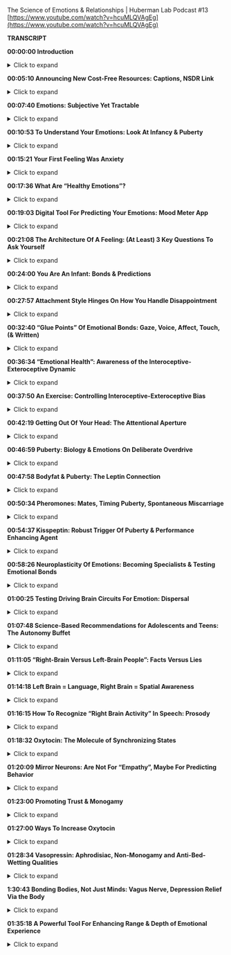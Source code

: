 ﻿The Science of Emotions & Relationships | Huberman Lab Podcast #13
[https://www.youtube.com/watch?v=hcuMLQVAgEg](https://www.youtube.com/watch?v=hcuMLQVAgEg)

**TRANSCRIPT**

**00:00:00 Introduction**
<details>
<summary>Click to expand</summary>

My name is Andrew Huberman, and I'm a professor of neurobiology and ophthalmology at Stanford School of Medicine. This podcast is separate from my teaching and research roles at Stanford. It is however part of my desire and effort to bring zero-cost to consumer information about science and science-related tools to the general public. In keeping with that theme, I'd like to thank the sponsors of today's podcast.

Our first sponsor is InsideTracker. InsideTracker is a personalized nutrition platform that analyzes data from your blood and DNA to help you better understand your body and inform your health goals. I'm a big believer in getting blood test taken, because it's simply the only way to get in-depth data about your metabolic factors, hormones, all the things that inform your immediate and long-term health. Nowadays, there are also excellent DNA tests that can further inform you about your immediate and long-term health. Now the problem with most blood tests out there is that you get information back, you get a lot of numbers, and they'll tell you whether or not your numbers are in normal range or high or low, but they don't inform you what steps to take as a consequence. In addition, they can often be very confusing, what all the factors are and what they really mean. InsideTracker has a dashboard and a platform that makes interpreting all that information really easy. It also points you in the direction of certain lifestyle factors, exercise, nutrition et cetera, that you might want to change in order to bring the numbers into the ranges that you want. So InsideTracker is something that I've been doing for some time now, and it's really helped me inform the choices. For instance, I've swapped out some of the foods that I was eating regularly. I found out I was actually too high in certain vitamins and minerals, I was too low in others. It's really helped me adjust my diet and my exercise regimes. And it really gives me the confidence that I'm on the path to long-term health. So if you want to try InsideTracker, you can go to insidetracker.com/huberman to get 25% off any of InsideTracker's plans. Use the code Huberman at checkout, that's insidetracker.com/huberman to get 25% off any of InsidTracker's plans and use the code Huberman at checkout.

Our next sponsor is ExpressVPN. ExpressVPN is a virtual private network that keeps your data safe and secure and private. It does that by routing your internet activity through their servers and encrypting it so that no one can see or sell your data. I started using ExpressVPN because my bank account got hacked. I still don't know exactly how it happened, but it was an absolute mess. I lost money, I lost a lot of time. I wouldn't want to have it happen to anybody. When that happened, I talked to my friends in the tech community and they told me that even though you think your internet connection is secure oftentimes it's not. So I tend to use internet connections on planes, in hotels, in cafes, but also at home. And I was told that even at home, your data may not be as secure as you think. And so with ExpressVPN, your data is absolutely secure, so are your online activities. The great thing is you don't even notice that it's operating, it's running in the background. You just turn it on and it goes without you realizing that your data is being protected, it doesn't interfere with any of your online activities. So I use ExpressVPN when I travel, anytime I'm outside the house, when I'm at work and when I'm at home. If you want to try ExpressVPN, you can go to expressvpn.com/huberman. And if you do that, you'll get an extra three months free on one of their one-year packages. That's expressvpn.com/huberman to get three months free on a one-year package.

The final sponsor of today's podcast is Magic Spoon. Magic Spoon is a zero-sugar, grain-free, keto-friendly cereal. As I've mentioned before on the podcast, I'm neither ketogenic, nor am I all-meat, nor am I vegan. The way I eat is that early in the day I fast, and then sometime around noon I eat my first meal, and that meal is always low carbohydrate, and then throughout the day, I maintain a low carbohydrate diet. The fasting and low carbohydrate diet during the daytime optimizes alertness and wakefulness, I want to be awake and be able to work. And then at night is when I eat my carbohydrates, cause it facilitates the transition to sleep. So for me, Magic Spoon is a terrific snack in the afternoon. I'll sometimes even have it with lunch. And the reason I like it is because it tastes really delicious, and it's compatible with the keto-friendly or keto-like meals that I eat throughout the day. They come in a variety of flavors, cocoa, fruity, peanut butter, frosted. I particularly like the frosted because it tastes like donuts, in my opinion, and I love donuts. As a consequence, I love Magic Spoon cereal. I can consume it. It tastes like a pastry and it has zero grams of sugar, and it's compatible with this nutritional regimen I mentioned earlier. If you want to try Magic Spoon, you can go to magicspoon.com/huberman to grab a variety pack. Use the code Huberman at checkout and get $5 off your order. That's magicspoon.com/huberman, and use the code Huberman to get $5 off.
</details>

**00:05:10 Announcing New Cost-Free Resources: Captions, NSDR Link**
<details>
<summary>Click to expand</summary>
This month, we're talking all about the science of emotions and tools related to the science of emotions. We've talked about the science of stress and resiliency, tools to access more calm, tools raise your stress threshold, to become more resilient. We've talked about motivation and the role of the dopamine system. I'd like to make a couple of announcements about some new resources. The first one is that we have now captioned all the Huberman Lab episodes in English and in Spanish. We were able to do that, thanks to your support of our sponsors and on Patreon. So now, all of the podcasts have a captioning feature on YouTube, and those were done by experts. So while there might be the occasional error, for the most part, they're very precise. We've done that so that people that prefer to consume the content in Spanish or that like to read the content from the English subtitles can do so. And we're going to continue to expand the number of languages that are captioned for the Huberman Lab Podcast. So we want to thank you for that resource. It's now available for all episodes. In addition, in previous episodes I've talked about NSDR or non-sleep depressed. NSDRs come in in a variety of different forms, there's self-hypnosis. I've pointed you to some resources for that previously. There's yoga nidra. NSDR is really about achieving calm quickly, and doing that in a self-directed way, for many reasons, in order to access sleep more readily, in order to de-stress very deeply, in order to replace sleep that you've lost. It also seems to aid neuroplasticity. It can enhance the rearrangements of connections in the brain that occur during learning, there's scientific support for that. There's a link in today's episode caption to a new site. This is a YouTube video that was brought free of cost by the folks over at Madefor, a company that's been a sponsor of the podcast previously. So this is an NSDR script that doesn't contain any of the intentions or some of the more typical language of yoga nidra, instead it's focused purely on the breathing protocols, as well as includes a sort of body scan where you direct your attention to different locations around your body. It has all the core elements of non-sleep deep rest, but is distinct from yoga nidra. I just offer this to you as a resource. If you'd like to use it, it's about 30 minutes long, and should be very effective in bringing you into deep states of relaxation for all the reasons I mentioned before.
</details>

**00:07:40 Emotions: Subjective Yet Tractable**
<details>
<summary>Click to expand</summary>
So let's talk about emotions. Emotions are a fascinating and vital aspect of our life experience. It's fair to say that emotions make up most of what we think of as our experience of life, even the things we do, our behaviors and the places we go, and the people we end up encountering in our life, all of that really funnels into our emotional perception of what those things mean, whether or not they made us happy or sad or depressed or lonely, or were all inspiring. Now one thing that is absolutely true is that everyone's perception of emotion is slightly different. Meaning, your idea of happy is very likely different than my idea of what a state of happiness is. And we know this also for color vision, for instance, even though the cells in your eye and my eye that perceive the color red are identical right down to the genes that they express, we can be certain based on experimental evidence, and what are called psychophysical studies, that your idea of the most intense red is going to be very different than my idea of the most intense red if we were given a selection of 10 different reds and asked which one is most intense, which one looks most red, and that seems crazy, you would think that something as simple as color would be universal, and yet it's not. And so we need to agree at the outset that emotions are complicated and yet they are tractable. They can be understood. And today we're going to talk about a lot of tools to understand what emotions are for you to understand what your emotional states mean and what they don't mean. And in doing that, that will allow you to place value on whether or not you should hold an emotional state as true or not true, whether or not it has meaning or it doesn't, as well as whether or not the emotions of others are important to you in a given context. We're going to talk a lot about development. In fact, we're going to center a lot of our discussion today around infancy and puberty. We're also going to talk about tools for enhancing one's emotional range and for navigating difficult emotional situations. I'm not a clinical psychologist, I'm not a therapist, but I do have some background in psychology. And today I'm going to be drawing from the psychology greats, not me, but from the greats of psychology who studied emotion, who studied emotional development, and linking that to the neuroscience of emotion. Because nowadays we understand a lot about the chemicals and the hormones and the neural circuits in the brain and body that underlie emotion. So while there's no one single universally true theory of emotion, at the intersection of many of the existing theories, there are really some ground truth. So today we're going to visit those ground truths. We're going to talk about the tools that emerge from them. And we're going to talk about some absolutely wild and wacky experiments that people are doing out there right now, that I don't necessarily recommend you do, of inhaling different types of hormones and trying to get attached more quickly. You're actually going to do some experiential stuff today if you like. There's some things that you can do in real time while listening to the podcast, in order to tap into some of the mechanisms that I'll be referring to. So today's going to be very interactive in a way that previous podcast episodes have not.
</details>

**00:10:53 To Understand Your Emotions: Look At Infancy & Puberty**
<details>
<summary>Click to expand</summary>
If we want to understand emotions, we have to look at where emotions first develop. In fact, this is a critical central theme if you want to understand brain science and psychology. There's a rule in neuroanatomy. Because if you look at 50 different brains of humans or you compare the brains of dogs and humans, there are a lot of differences. Certain things are the same but certain things are different. And the rule that every good neuroanatomist knows is that if you want to understand what a part of the brain does, you have to address two questions. First, you have to know what connections does that brain area make? What is it connected to? Where does it get inputs from and where does it send inputs? So for instance, if there's an area of the brain that gets direct input from the neurons in the nose, you can be pretty certain that it has some role in analyzing smell in measuring something about odors or analyzing something about odors. Now if it also gets input from the eye, you can also conclude that it gets input from the visual system that it cares about light and photons. This is sort of obvious. And yet you need to know that connectivity, and you need to know what's called the developmental origin of that structure. You need to know where it was early in development, because things move around a lot as the brain develops. The brain, of course is this more or less squishy thing floating around in some liquid that stuffed inside your skull. And as a consequence, things move around a lot. They are not always in the same place in two different species or two individuals of the same species. So you have to know where they started out, because where they started out informs what they do as well. And when we're talking about emotions, we cannot point to one area of the brain. We can't say that's the area of the brain that's responsible for emotions. There is this so-called limbic system that has been linked to emotions in various ways. We're going to talk about that today. But the limbic system is just one component of the inputs to create emotions. It's not the place for emotions. You can't go in and lesion one location in the brain and eliminate emotions entirely, just doesn't work that way. So, first of all, we have to ask, what are the circuits for emotion? What are the brain areas for emotion? And nowadays there's a lot of debate about this. For years, it was thought that there might be circuits, meaning connections in the brain that generate the feeling of being happy or circuits that generate the feeling of being sad, et cetera. That's been challenged. In fact, Lisa Feldman Barrett has been the person who's really challenged this head-on, and has very good evidence for the fact that such circuits probably don't exist. And yet I think there's good evidence for circuits in the brain, such as limbic circuits and other circuits that shift our overall states or our overall level of alertness or calmness, or whether they're not, they bias us toward viewing the outside world or paying more attention to what's going on inside our bodies. If none of this makes sense right now, I promise it will make sense soon. But the important thing to understand is that emotions do arise in the brain and body. They arise because there are specific connections between specific areas in the brain and body. And if we want to understand how emotions work, we have to look how emotions are built. And they are built during infancy, adolescence, and puberty, and then it continues into adulthood. But the groundwork is laid down early in development when we are small children. So let's think about what happens to a baby that comes into the world. A baby comes into the world. You were born into this world without really any understanding of the things around you. Now, there are two ways that you can interact with the world and you're always doing them more or less to some degree at the same time. Those are interoception, paying attention what's going on inside you, what you feel internally, and exteroception, paying attention to what's going on outside you. Hold that in mind, please. Because the fact that you're both interocepting and exterocepting is true for your entire life, and it sets the foundation for understanding emotions. It's absolutely critical. As an infant, you didn't have any knowledge of what you needed. You didn't understand hunger, you didn't understand toys when you first came into the world, you didn't understand cold or heat or any of that.
</details>

**00:15:21 Your First Feeling Was Anxiety**
<details>
<summary>Click to expand</summary>
When you needed something, you experienced that as anxiety. You would feel an increase in alertness if you had to use the bathroom. you would feel an increase in alertness if you were hungry, and you would vocalize, you would cry out, you would act agitated. You might cue, you might do a number of different things, but all you knew was what you were feeling internally. And then your caregiver, whoever that might've been would respond to that. So you would feel some agitation, a caregiver would come and make a decision, Oh, you need food, and give you milk, or change your diaper or wrap you in a blanket if you were cold, but they didn't know if you were cold, they could just assume that you were cold. So this is actually really important to understand that a baby, when you were a baby, and when I was a baby, we didn't have any sense of the outside world except that it responded to our acts of anxiety essentially. Now this isn't Freudian theory, There are components of it that are embedded in Freudian theory, but all developmental psychologists agree that babies lack the ability to make cognitive sense of the outside world, but in this feeling of anxiety and registering one's own internal state, and then crying out to the outside world, either through crying or subtle vocalizations, or even just cuing, making some noise, we start to develop a relationship with the outside world in which our internal states, our shifts and anxiety start to drive requests, and people come and respond to those requests, hopefully. And the reason I say hopefully is that we've all heard presumably about these cases of neglect. There are a lot of cases where if you neglect a baby, you neglect an adolescent or a teenager, development doesn't go well, and we'll touch on some of those. But those are really extreme cases. They're sort of like the parallel to experiments that are often done in the laboratory with animals, where you've probably heard of these enriched environments where they'll give mice a bunch of toys, and they'll give them some different foods every once in a while, and they'll house them together with other mice. And then what you find is that the animals, they will say, "Oh, their brain is thicker and their neurons have more branches to them and all that." But that's really comparing deprivation with normalcy.
</details>

**00:17:36 What Are “Healthy Emotions”?**
<details>
<summary>Click to expand</summary>
What we want to center on today instead is what happens when things go well, and why things might not go well in certain circumstances is interesting. But to me, not as interesting as what healthy emotional development looks like. And if you haven't achieved healthy emotional development, what can be done as an intervention at later times in order to rescue that? So the baby, you as a baby, you're flopping around there in your crib, you're getting care where you need it and when you need it, presumably, and this gets to the basis of what emotions are about, which are emotions are really about forming bonds and being able to predict things in the world. That's really what emotions are about. Whether or not the baby feels angry or happy or sad, we don't know, we can guess, but we don't know. In fact, most of the time we don't even know how we feel, let alone how other people feel, and that's true for adults. So if I asked you how you feel right now, I don't know that you could tell me in any kind of rich language that I would say, "Oh I really understand." If you said you were very, very depressed or very, very happy, I'd have some sense because of how extreme that is, but I don't know that I would really know, and I don't think you know how I feel right now either. I could be furious right now or I could be very happy, you don't have any idea. And of course, we have these things called expressions, our pupils dilate. There are various cues of how people feel. We're going to talk about those cues, but you really don't know.
</details>

**00:19:03 Digital Tool For Predicting Your Emotions: Mood Meter App**
<details>
<summary>Click to expand</summary>
And at this point I actually just want to pause and mention a really interesting tool that is trying to address this question of what are emotions and what do they consist of, that you can use if you like. This is an app, I didn't develop it, I don't have any relationship to them, but the app was developed by people at Yale, by groups at Yale who do research, and it's called Mood Meter. And it's actually quite interesting. I think it's either free or it's 0.99. Again, no business relationship to them. But what they're trying to do is put more nuance, more subtlety on our words, and our language for emotions, and be able to allow you to predict how you're going to feel in the future. And it's actually quite interesting. I'm on the app right now, and I know you can't see this, but it's called Mood Meter. And you can find on Apple or Android. And you go into and it asks you, it says to me, "Hi, Andrew, how are you right now? And I click the little tab that says I feel. And I can either pick high energy and unpleasant, high energy and pleasant, low energy unpleasant or low energy pleasant. And I would say right now I feel high energy pleasant. So I just revealed to you how I feel. So I click on that, and then it gives you a gallery of colors, and you just move your finger to the location where you think it matches most. And as you do that, little words pop up. I know some people are listening to this on audio only. So it say motivated, cheerful, inspired. I would say, I'm feeling right now, cheerful. So you click that and then you just go to the next window, and it just says, what are you doing? And this feels like play to me, but I'm going to call it work. And then that's it. And then what it does is it basically starts to collect data on you. You're giving it information. And it starts to link that to other features that you allowed access to if you like, and it starts helping you be able to predict how you're going to feel different times a day. It's actually quite accurate in certain ways, quite interesting. And it points to a couple of really interesting features, which is that we don't really have enough language to describe all the emotional states, and yet there's some core truths to what makes up an emotion.
</details>

**00:21:08 The Architecture Of  A Feeling: (At Least) 3 Key Questions To Ask Yourself**
<details>
<summary>Click to expand</summary>
And I want to review that twice during today's podcast, because this can really help people, kids and adults understand better what they're feeling and why, and when best to engage in certain activities, and thankfully, when best to avoid certain activities too. So the way this works is the following. You need to ask yourself at any point, you could do this right now if you like, what's your level of autonomic arousal? Autonomic arousal is just the continuum, the range of alert to calm. So if you're in a panic right now, you are like 10 out of 10 on the arousal scale. If you're asleep, you're probably not comprehending what I'm saying, although maybe a little bit. But let's say you're very drowsy, you might be at a one or a two. So you always have to ask, where are you on the arousal scale? And then there's this other axis, this other question, which is what we call valence. Now valence is a value. Do you feel good or bad? I would say I feel pretty good right now. On a scale of one to 10, I'm like, I dunno, I feel like a seven. Got good night's sleep last night, had a good walk with Costello this morning, I'm fed, I'm hydrated. I feel good, So I'm like a seven. So I'm alert and I feel pretty good. And then there's a third thing, which is how much we are interocepting and how much we are exterocepting. So how much our attention is focused internally on what we're feeling and how much it's focused externally. And this is always going to be in a dynamic balance. So for instance, if you're really, really stressed, oftentimes that puts you in a position to be really in touch with what's going on in your body. If you start having a lot of somatic, a lot of bodily sensations, like your heart is beating so fast that you can't ignore it, then you're really strongly interoceptive. But also sometimes you're really stressed because someone's stressing you out or somebody sends you a text message or makes a comment about a YouTube thing you posted or something, and you're really triggered by it. That never happens to me. But if it does happen to you, then you're exterocepting. So these three things, how alert or sleepy you are, that's one, how good or bad you feel, that's two, and then whether or not most of your attention is directed outward, or whether or not it's directed inward. And much of what we call emotions are made up by those three things. And so let's return now to development, but tuck that away and just kind of think about it, alert versus asleep, good versus bad, and focused internally or focused externally. Because when I looked at all the theories of emotion that were out there, there were a lot of different components to them, but they all seem to center back to these same three features in some way or to some degree or another. And it can be very powerful to understand and look at your emotions through that lens.
</details>

**00:24:00 You Are An Infant: Bonds & Predictions**
<details>
<summary>Click to expand</summary>
So let's return to the infant. There's the baby in the crib. It's mostly interocepting. As caregivers bring it what it needs, you hope, milk, diaper changes, et cetera, a warm blanket if it's cold, pull off the blanket when the baby's fussing and it's too warm, cause babies get too warm also, it starts to exterocept. Excuse me, I misspoke, I want to be very clear, it starts to exterocept. The baby starts to look into the outside world and start making predictions. It starts wondering how much it needs to cry or predicting, "Well, if I cry like a little bit, then mom comes over and I get my milk. Or if I cry a lot, mom doesn't come over and give me milk, so I need to really scream at the top of my head." So babies are starting to evaluate and do all this, but they're not doing it consciously. They're doing this strategically in order to relieve anxiety. And I won't propose that that's what we do into adulthood. But a lot of what we do in adulthood is when we feel something, we start exterocepting. Some people are much better at just sitting as a container and just interocepting and paying attention to what they're feeling internally. But most people do a little bit of a balance of both. We don't feel good, so we look for an item or food that might make us feel better. We're feeling anxious heading into the dentist or something like that, so we text somebody. We do this almost reflexively, it's not always conscious. So infants do this, and we continue to do this. We start to now balance our interoceptive and exteroceptive focus, looking inward and looking outward. And as we do that, we're starting to figure out what gets our needs met. Remember, emotions are really there to form bonds and to make predictions. And so our needs are going to be met to some degree or not. Sometimes sadly there is neglect. Sometimes people don't show up for us the way that we would like. And in general, our responses to that have to do with whether or not we predict whether or not they would or not. When we expect something and it doesn't happen, It's a big let down. That was the discussion about dopamine last episode. So the many theories of emotion, the triune brain theory, that you have a primitive and involved brain, something that's a little bit on shaky ground these days. The idea that Darwin proposed, that there are these universal expressions of emotions. The work of Helen Fisher on love, that you have circuits in the brain for lost circuits in the brain, for love and circuits in the brain for long-term bonds, as well as the work of Lisa Feldman Barrett, saying that emotions are contextual, that they have a social component. And I'll be talking more about this, but the work of Allan Schore, a clinical psychologist and researcher at UCLA, about right brain, left brain, and its role in emotional development. All of them have strong elements of this idea of paying attention to what's going on inward and outward. As a young creature, an infant and young toddler, you were mainly focused inward, and you started to understand what was going on outward as a way of predicting what would bring you relief, what would remove your anxiety. And that's where the fundamental rules of your experience, your emotional experience were laid down. And I realized that's a lot of information and it's somewhat of an academic talk, but there were two tools in there that I just want to highlight, one is the Mood Meter app. If you're interested in, it can give you some insight into the different kinds of nuance within emotions and allow you to actually predict emotional states, if you want to try that and you might find that interesting. The other one is this idea that there are three axes two emotion, three continuum that interact, the level of alertness and calmness, how good or bad you feel, and whether or not you're mainly focused inward or outward, because those are going to form a useful tool kit for the information going forward.
</details>

**00:27:57 Attachment Style Hinges On How You Handle Disappointment**
<details>
<summary>Click to expand</summary>
So now let's talk about what kind of baby you were, because that actually informs your emotionality now. These are classic. They're actually famous experiments done by Bowlby and Ainsworth. Anyone that study psychology or has taken a psychology class might have learned about this. This is this classic experiment of what was called the strange situation task in which, and I'm describing it very coarsely here, I realize. But a mother and child come into the laboratory. Yes, this is now also been done with fathers. The baby and the mother or father play together for a bit, and then the mother leaves. The mother leaves for some period of time and then comes back. And the research is devoted to understanding the response of the child when the caretaker, the mother or the father returns, most all children, not every child, but most children will cry when their primary caretaker leaves. They don't like that. And there are good reasons for that. They formed a bond and an attachment. And we will talk about some of the deeper chemical reasons for those bonds. However, the experiment is focused on the return of the caregiver. Because Bowlby and Ainsworth, and many of their scientific offspring and colleagues identified at least four patterns that babies display when their caretaker returns, and they group these into group a, b, c, d, so much so that the kids were referred to as a babies, b babies, c babies or d babies. You may know which one you were. But the categories are really interesting. The first babies are the a babies. So these were kids that would get upset when their caretaker would leave. But when their caretaker would return, the infant would respond with happiness, with what looked like delight. They would go to the caretaker. They seemed happy. If they had been fussy before or sad, they felt relieved. These are referred to as secure attached kids. So they have a healthy response to separation, and they have a healthy response to re-engaging with the caretaker. The b babies as they're called were less likely to seek comfort from their caregiver when the caregiver would return. So they would sometimes continue to play with their toys or if they had an adult in the room while the parent was gone, they would stay with them. It was sometimes complicated and nuanced, but these were referred to as avoidant babies. Don't run away with any conclusions about the language here just yet. It's not clear that avoidant babies become avoidant adults, but bear with me. The c babies would respond to the return of the caregiver with acts of annoyance. They seemed kind of angry. So it wasn't that they ignored them, they seem kind of angry. And those were referred to as ambivalent babies, not to be confused with a babies. These are the c babies, were the ambivalent babies. So the infant's reaction to the returning caregiver were inconsistent. It seemed like they wanted to bond with them again but that they seem kind of annoyed. I think we've all felt this way before with people that we care very much about, especially people we care very much about. And then the third category, the d babies, were the disorganized babies, that's what they call them. They weren't disorganized and that they were messy, the child avoided interactions with everyone and acted fearful when the caregiver returned, and their behavior didn't really change whether or not the caregiver was there or not. And that fourth category was actually added rather late in the course of this research. I should mention these experiments have been repeated with a huge variety of different contexts. There was work done by Mary Main at UC Berkeley and many others, looking at all sorts of variations on this theme. But over time, it made it clear that certain babies are able to feel secure upon re-engaging with their caregiver and others don't, or they're confused about it. So we probably don't know whether or not you were an a, b or c, d baby, unless you were in these experiments and somehow you had that knowledge. But this work, this classic work opened up a huge set of important questions that relate to what is the reestablishment of the bond really about.
</details>

**00:32:40 “Glue Points” Of Emotional Bonds: Gaze, Voice, Affect, Touch, (& Written)**
<details>
<summary>Click to expand</summary>
I mean, what's actually being figured out here is not whether or not there are four categories of babies, that's interesting, but it presumably is more interesting to focus on what is it that defines a really good bond, a secure attachment, or an insecure attachment or an avoidant attachment. And the four things are gaze. literally eye contact, and doesn't have to be direct beaming eye contact with no blinks like people have accused me of before. It can just be gaze, people look at each other, you see couples, they look at each other, they don't always stare each other long periods of time, sometimes they do. Vocalizations, so what we say and how we say it. Affect or emotion, so the way that we express it, crying, smiling et cetera, and touch, those four things. And you probably could add a fifth dimension once language and written language develops, which is written word, exchange of letters, exchange of texts, exchange of things of that sort, emails, are another way in which people can bond. But gaze, vocalization, affect and touch are really the core of this thing that we call social bonds and emotionality. Now that's important. We know for instance that there are brain areas like the fusiform face area which is deep in the brain that is responsible for the processing of faces. Children's recognition of their parents' faces and voices is extremely accurate and strong. Likewise, parents recognition of their child's vocalizations not just voices, but cries are remarkable. If you've ever had the experience of being at a party with somebody who has small children and you're talking to them, and all of a sudden they hear something but you don't, it's as if they've got wolf hearing, and all of a sudden, they go running into the other room. And indeed the kid is like, I don't know, some kid is beating up their kid or their kid's beating up some other kid, or the kid injure themselves or feels emotionally injured. This perception of voices. There's very good evidence to support the fact that we are tuned to the frequencies of voices and vocalizations of people that we care about. It's not just true in rodents and in birds and other mammals, it's definitely true in humans as well. And babies are very tuned in to the sound of their mother's voice, even, yes, while they're in the womb. There's this whole world of what's called mother-ease, which is the particular style of speech that mothers and other caretakers now we know use with children. So those are the core elements. How you look at somebody and how they look at you, what you say, what they say, what they seem to be feeling, and how that makes you feel, smiles, frowns. If you know someone really well, you can read inflections, like even little subtle things like, mm, they don't really believe me, or, oh they're really excited by this, or, oh, now I know what they're thinking. That kind of processing, some people are better at it than others, but everyone's better at doing that with people that we recognize and know. In fact, couples come to know each other exceedingly well, so much so that it can both benefit and injure their relationship to constantly be making these perceptions. But there's a range. Some people are more tuned into this than others. And that probably has roots in the sorts of attachments that you form early on. So Bowlby and colleagues develop these a, b, c, d thing. And it has a lot to do with face processing and gaze and vocalizations and touch, all of those happen on return with the mother, but they weren't parsing those, they weren't looking at them individually. So this raises a really interesting question, which is, what is it when we feel something? Is it because of something that happened spontaneously in us, it's a memory, or it's something that we realize, we saw on the internet or we got news about somebody? Nowadays people get so much information about the people they know, both the people they like and dislike by way of viewing online activities. So they're exterocepting, and then it's impacting your internal state.
</details>

**00:36:34 “Emotional Health”: Awareness of the Interoceptive-Exteroceptive Dynamic**
<details>
<summary>Click to expand</summary>
And it's clear from most all of the theories of emotional health, that an ability to recognize when your own internal state is being driven primarily by external events, as important for being able to emotionally regulate. People who are constantly being yanked around by the external happenings in the world, you would say are emotionally labile, they are not in control of their emotions, even if they're calm all the time, if that calmness only arrives because they're in a placid environment and then you put a cracker in that environment and they freak out, well, then they're not really calm. Their calm in so far as there isn't something disturbing in the environment. So how much the outside environment disrupts your internal environment has everything to do with this balance of interoception and an exteroception. And it very likely has roots in whether or not you were secure attached or insecure attached, disorganized or ambivalent as a baby. And of course, you can't travel back in time and know, but there are some hints as to what kind of emotionality each of us has by examining two periods of development, one is adolescence and puberty and the other is adulthood.
</details>

**00:37:50 An Exercise: Controlling Interoceptive-Exteroceptive Bias**
<details>
<summary>Click to expand</summary>
So while we can't travel back in time, there is an exercise that you can do to address at least in this moment, whether or not you have a bias for exteroception or a bias for interoception, whether or not you are better at least in this moment, at paying attention to what's going on internally or externally. And of course, this will vary with circumstance. I think we all know people that, maybe it's you, you go to a party and you get there, and everyone seems to be talking and having a really good time, and you're wondering whether or not you have any food in your teeth or whether or not there's something on your face or whether or not your hair is right or whether or not you said something the wrong way, whether or not you're turning red. People also experience this a lot with public speaking. It's not just about learning to clamp your level of stress, it's also about how much you're exterocepting, how much you're out of your head, they call it. But how much you're focused on the events around you versus the events inside you. Actually, it's interesting when you talk to people who are very effective athletes or they have very high stress high consequence jobs, they talk about this notion of getting out of your head. You only have so much attentional resource, and it can be split between two things, you'll see that in a moment. They can be anchored to one thing. It can be fully focused on what's going on internally or it can be fully focused on what's going on externally. And if you want to be effective in the world, effective being in quotes, it is useful when in very dynamic environments, especially social environments, to have a lot of your attention focused outward as opposed to trying to pay attention to whether or not you're saying things correctly or the tambour of your own voice, that is more or less destructive for the ability to engage socially. So here's the exercise. You can do this. Please don't do this if you're driving. But let's just try and illustrate or allow you to experience this interoceptive, exteroceptive balance, and the extent to which you can move interoception and exteroception deliberately. If you close your eyes right now and concentrate on the contact of any portion of your body with say the chair or your car seat, although please, again, don't do this while you're driving, anywhere that you are, even if you're just standing up or you're in the kitchen, you're laying on the couch, and trying to bring as much of your attention to that point of contact as possible. And then from there, you're going to move your attention even more deeply into say the sensation of what's going on in your gut. Are you full? Are you empty? Are you hungry? Are you not? Is your heart beating, at what rate? What's the cadence of your breathing? Basically bringing your focus and attention to everything at the surface of your skin and inward. So I'm going to do a rare thing on the Huberman Lab Podcast. I'm going to introduce about five to eight seconds of silence in order to allow you to do that a little bit. Now this is an exercise that you can continue afterward if you want to extend how long you do this. But now try and do something that, for most people actually is a little bit harder, which is to purely exterocept, put your eyes or your ears, or both on anything in your immediate space, one thing. And I would restrict that thing to something small enough that at least in your field of view it would occupy 20% of your field of view. So it doesn't have to be a pinpoint unless the pin is right in front of you and you're holding it real close. I would say, look across the room, pick a panel on the wall or a leg of a table or something, and try and bring as much of your attention to that as possible. And again, I'll take about five seconds of silence to allow you to exterocept. So what you probably found is that you were able to do that, but that some degree of interoception is maintained. It's hard to place 100% of your attention on something externally, unless it's really exciting, really novel. If you've ever watched a really great movie, presumably you're exterocepting more than you're interoceptive until something exciting happens and then you feel something. You're actually tethering your emotional experience to something external.
</details>

**00:42:19 Getting Out Of Your Head: The Attentional Aperture**
<details>
<summary>Click to expand</summary>
And now you can also do this dynamically. You can decide to focus internally and externally. You can decide to split it 50%, 50% or 70/30. You can develop a heightened ability to do this. And the power of doing that is actually that when you are in environments where you feel like you're focused too much internally and you'd like to be focused more externally, you can actually do that deliberately. But as you notice, it takes work, it involves taking your attentional spotlight, and what we call the aperture of your attention, and narrowing that aperture to either the self or something externally or splitting the two. And yet there are practices that have been developed that center on moving interoception and exteroception from one being more heavily weighted than the other, more focused outward or more focused inward. And it's dynamic. And the circuits in the brain that underlie intero and exteroception aren't exactly known, but they are anchored in the areas of the brain that are involved in attention, like the frontal eye fields and areas that when you third-person yourself, when you can see yourself doing something, like if you put your hand out in your environment and you focus on your hand, you know that that's your hand as opposed to some random object. There are areas of the brain that are involved in that, in recognizing location of self relative to the rest of your body. These exercises are really what are at the core of these development of emotional bonds. Because as we mentioned before, these four things, the gaze, vocalization, touch and affect, those are happening very dynamically. So if somebody winks at you, you're paying attention to their wink, but then you also notice how you feel. Then they might say something, then you might say something, this is very dynamic. So if it seems overwhelming to try and interocept an exterocept and then shift the balance, you do that all the time. Your brain and nervous system are fantastic at doing this. Now, some people have a very hard time breaking out of a very strongly interoceptive mode. Some people have a harder time breaking out of their exteroceptive mode. It's very interesting note the extent to which we have biases in how interoceptive or exteroceptive we are. Remember those three axes that we talked about earlier, you have valence, good or bad, you have alertness, alert or calm, and you have interoceptive or exteroceptive bias. And it's going to differ across the day, it's going to differ across the lifetime. It's certainly going to differ according to whatever it is that you're engaged in. But early in development, you start off with this interoceptive bias. You are starting to develop expectations, predictions about how the outside world is going to work. And you are trying to figure out the reliability of outside events in people. And where things are reliable, when people are reliable, we are able to give up more of our interoception. There's literally trust that our interoceptive needs our internal needs will be met through bonds and actions of others. This starts to veer toward the discussion about neglect and trauma. We are going to devote entire episodes, probably an entire month to trauma and PTSD. But those have roots in what we're talking about now. And it's important to internalize and understand what we're talking about now in order to get the most out of those future conversations. So if all of this seems like a lot of information and very complicated, I just invite you to pay attention from time to time how much you happen to be interocepting or exterocepting, because emotions and the intensity of those emotions will grow or shrink depending on how much we're interocepting. If we are feeling extremely sad, and there is an outside event that made us sad, chances are there's going to be a balance, but that the extreme grief, the extreme sadness is going to lead us to mostly interoceptive. Whereas when we're feeling extremely happy, the same is true. Something great happens in the world, and we're just going to feel it. Most of our perception, most of our awareness is going to be on our internal state. So we are always tethered to the outside world to some degree or another. That was true when you were an infant, and it was true when you were an adolescent, and it's true as an adult. So now I want to just pause, just shelve the discussion about interoception, exteroception for a moment.
</details>

**00:46:59 Puberty: Biology & Emotions On Deliberate Overdrive**
<details>
<summary>Click to expand</summary>
And I want to talk about what is arguably the second most, if not, equally important aspect of your development as it relates to emotionality and as it relates to this, what I call trust, but this ability to predict whether or not things in the outside world are reliable or not reliable in terms of their ability to help you meet your interoceptive needs. And that period is puberty. So up until now, we've been talking mainly about psychology, not a lot of biology, not a lot of mechanism. And now we're going to transition into talking about mechanism, hormones, receptors, et cetera. Puberty is a absolute biological event. It has a beginning, and it has a specific definition, which is the transition into reproductive maturity. So there are a lot of hormonal changes. Yes, there are also a lot of brain changes. And most people don't realize it, but the brain changes occur first. The brain turns on the hormone systems that allow puberty to occur.
</details>

**00:47:58 Bodyfat & Puberty: The Leptin Connection**
<details>
<summary>Click to expand</summary>
Puberty is occurring earlier nowadays than it did in the past. The current numbers that I was able to find is that in females and girls, the transition is starting around age 10, whereas in boys, it's about age 12, that's going to differ by way of a number of different factors. Those are averages. So it depends on where you are in the world, depends on all sorts of things. One of the primary triggers for puberty is actually body fat. This is interesting. The peptide hormone, leptin, some people call it a peptide, some people call it a hormone, but it meets both definitions depending on how you look at it, is made by fat. So leptin had a lot of popularity in the '90s, because it was discovered as being produced by fat, and it was seen in animal studies that it could promote leanness. It actually communicates to the brain that there's enough body fat in order to allow the metabolic factors and processes to occur to liberate more fat. This is why people have trouble losing that last five pounds. It's because leptin levels are very low. This was actually the basis for the whole cheat day, refeed thing, that the idea was if you eat a lot for one day a week while dieting hard, that you can signal to the brain that there's enough leptin. I don't know if that's the reason or whether or not the cheat days just provided some psychological relief, probably both. But in any case, leptin is made by body fat. And when there's enough leptin, it signals the brain to trigger puberty. There was a paper published in the mid '90s in the Journal Science, excellent journal, showing that leptin could be injected into younger females that would not have yet gone into puberty. And you could accelerate the onset of puberty with leptin. So more body fat, the earlier puberty, that's true. Leptin is also involved in various growth effects in the body generally. And it's interesting, very obese children don't necessarily undergo puberty earlier. Sometimes they do, but they do tend to be larger boned. Their bones actually grow more quickly, and they tend to have higher bone density because leptin is also involved in bone density. The whole issue of onset of puberty also has some really interesting social effects. And I want to really highlight that most of these effects, also called pheromone effects. Remember a hormone is a substance secreted from one area of the body, travels, and impacts tissues and cells elsewhere in the body.
</details>

**00:50:34 Pheromones: Mates, Timing Puberty, Spontaneous Miscarriage**
<details>
<summary>Click to expand</summary>
A pheromone is a chemical that's released by one member of a species that goes and acts on and impacts other members of that species or even other species. So for instance, rodents are very good at detecting the urine and the scent markings of large carnivores that want to eat them. So that's a pheromone interaction. Whether or not they're pheromonal effects in humans is very debated. I did a post on this on Instagram a little while ago about some pheromone effects that were reported in humans. And I had a couple of people come at me saying, "Look, it's never really been shown in humans that there's a pheromonal vomer," what's called the vomeronasal organ. There's something called Jacobson's organ. It's rudimentary. Some people have it, some people don't, very controversial. So I want to point out that human pheromone effects are controversial. Although I think there's, in my opinion, there's ample evidence for them, synchronization of menstrual cycles. Many people report, then people say there's some studies that show that it's not true. Then there've been some data showing very impressive pheromonal effects of female partners being able to detect the odor of their significant others on t-shirts that were washed several times. So they can't consciously perceive it, but they say this one smells like them, this one smells like my partner. And indeed, the match was way above chance. So there does seem to be weak pheromonal effects at least in my opinion when I look at the data, but much more needs to be done. So one of the more interesting pheromone effects that impacts puberty, at least in animal models is the so-called Vandenbergh effect, which is, if you take a pre-pubertal female, so a female that has not undergone sexual maturation, and you introduce a novel male that is not the father or a brother, not a sibling, she will undergo puberty almost immediately. So this is really striking. For years, this was thought not to occur in primate species, but there was a paper published last year in Current Biology, Cell Press journal, excellent journal, showing that mandrills, a particular type of primate, they exhibit this Vandenbergh effect. There are also all sorts of other pheromone effects. There's the most infamous one is called the Bruce effect, where the introduction of a novel male to a pregnant female animal causes spontaneous miscarriage. And that effect seems to be protected against by the presence of the father. This interpretation of this, and I want to really highlight that these are animal studies, but the way this works is that if a pregnant female is in the company of the male that impregnated her, then her young are protected by his scent presence or his pheromone presence. But if he's gone and a novel male shows up, there's a tendency for her to spontaneously miscarry, and essentially for the fetus to be lost. Now, whether or not this occurs in humans is still very controversial, but nonetheless, these pheromone effects exist. And that one is called the Bruce effect, named after Hilda Bruce, who is the scientist that discovered it. The one that's relevant to the puberty discussion is the Vandenbergh effect, which I mentioned a few minutes ago, which is a novel male showing up, has to be a sexually competent male, so he has to have already passed through puberty, and his presence triggers activation of puberty in a female that otherwise would have remained pre-pubertal for longer. Again, whether or not this happens in humans is unclear. Well, what can we be sure about when we think about puberty? Puberty is triggered by a number of different factors. There are changes in GABA expression in the brain, an inhibitory transmitter.
</details>

**00:54:37 Kisspeptin: Robust Trigger Of Puberty & Performance Enhancing Agent**
<details>
<summary>Click to expand</summary>
One of the more interesting molecules that triggers puberty in all individuals is something called kisspeptin, K-I-S-S-P-E-P-T-I-N, kisspeptin. Kisspeptin is made by the brain. And it stimulates large amounts of all different hormone called GnRH, gonadotrophin-releasing hormone to be released. Gonadotropin-releasing hormone then causes the release of another hormone called luteinizing hormone or LH, which travels in the bloodstream and stimulates the ovaries of females to produce estrogen and the testes of males to produce testosterone. Kisspeptin has other effects as well. But those are some of the main ones as they relate to puberty. This is interesting, because at this point, the testes in males start churning out tons of testosterone in order to trigger the development of secondary sexual characteristics, body hair and all the others, deepening of voice, et cetera. And in females, estrogen is doing various other things, breast development, et cetera. Normally, in an adult, somebody who has passed puberty, a big increase in gonadotropin releasing hormone and luteinizing hormone would eventually be shut down, because the way that the brain works, the hypothalamus and the pituitary are actually measuring how much hormone is in the blood. And if testosterone or estrogen or any other hormone goes too high, they shut down the release of things like luteinizing hormone. It's called a negative feedback loop. Basically is like a thermostat in the house. It's more complicated than that, but once levels get too high in the blood stream, it shuts down. But kisspeptin is able to drive very high levels of these hormones in an ongoing way so that puberty can commence and can continue. And incidentally, kisspeptin has now become yet another of the panoply of hormones and peptides and cocktails that athletes take in order to try and stimulate natural hormone production, essentially to create their own performance-enhancing drugs endogenously. No judgment there, but that's a fact, there's a lot of kisspeptin used. I truly not suggesting anyone do this, but people are buying and injecting kisspeptin for the specific reason that even past puberty can stimulate the large increases in things like estrogen, large increases in testosterone and things of that sort. Has a number of psychological effects too, seems to have big effects on libido, et cetera. All these things of course are subject to feedback loops, so they don't work indefinitely. And I'm going to highlight, again, I'm not suggesting anyone do it, but I do like to pay attention to what's out there. And kisspeptin, because it wasn't discovered that long ago is one of the things that you don't often hear about when people talk about performance-enhancing drugs or therapeutic endocrinology. These things also have therapeutic uses in the endocrine setting. So for instance, kids that don't undergo puberty or kids that are hypogonadal or adults that are hypogonadal, they're not making enough hormone will take things like kisspeptin among other things. So that's how puberty happens at the biological level, gets triggered by leptin and kisspeptin. And then this young child is now a different creature to to some extent, not just because they're reproductively competent, of course, but because there's a shift in a number of the things that underlie these social bonds, there's a market shift in a number of the things that allow children and adults to engage in predictive behavior about each other.
</details>

**00:58:26  Neuroplasticity Of Emotions: Becoming Specialists & Testing Emotional Bonds**
<details>
<summary>Click to expand</summary>
And the whole nature of adolescence and puberty is to take a child that was a generalist and to make them a specialist. And this is very important as it relates to the conversation about emotionality. But it's important in terms of aspects of brain function and in terms of learning and in terms of who each and every one of us will and has become. In adolescents and in childhood, sure, there are some genetic biases, hair color, eye color, height, and things like that. A lot of that's programmed into the genome. There are other genetic biases too of course, that we inherit. But it's in adolescents in puberty that we go from essentially being somewhat good at a bunch of things or somewhat poor at a bunch of things, to be coming very good at a few things and very poor at a lot of other things. And that's because of the relationship to puberty and neuroplasticity, this ability to change the brain in response to experience is starting to taper off such that by our early 20s, it's harder to achieve. Now, the transition from generalist to specialist is one aspect of adolescence and puberty, but the other is the formation of social and emotional bonds. And most of what consumes the minds and waking hours of adolescents and children who have gone through puberty and going through puberty is questions about how they relate to social structures, who they can rely on, and how they can make reliable predictions in the world, now that they have more urgency that they are physically changed. In fact, you could argue that puberty is the fastest rate of maturation that you'll go through at any point in your life. It's the largest change that you'll go through at any point in your life in terms of who you are, because your biology has fundamentally changed at the level of your brain and your bodily organs, all your organs from the skin inward.
</details>

**01:00:25 Testing Driving Brain Circuits For Emotion: Dispersal**
<details>
<summary>Click to expand</summary>
So I want to visit a little bit of the research about some of the core needs that occurred during puberty and adolescence, not just for parents or for the people that might be in puberty and adolescence, but also so that people can reflect on which of the sort of boxes were checked off for them as they approached emotional maturity. So there's a terrific review article that was published in the journal Nature, which is, if not the premier, then certainly among the top three premier journals in the field of science about the biology of adolescence and puberty, as well as some of the core needs and demands that have to be met for successful emotional maturation during that time. We will provide a link to that, but I just want to highlight a few of the things that they place in the final table. I don't want to go through all the results right now, because you could do that on your own if you like. They mainly highlight a lot of the changes in neurons and neural circuits. For instance, I'll just highlight one, there's a connection between the dopamine centers in the brain and an area of the brain that's involved in emotion and dispersal. Dispersal is very interesting. What you observe in animals and humans is that around the end of adolescence and during the transition to puberty, both because of changes in the brain and changes in hormones there's an intense desire on the part of the child to get further and further away from primary caregivers, not permanently, they always return, similar to a child that walks off and then looks back and sees if everything's safe and then continues on. During adolescence and puberty, both in animals and in kids, it almost seems like there's a bias for action, and the action is always in a direction away from the primary caregiver. Now, as soon as I say that, I can just imagine in my mind that somebody out there saying, "Well, no, my kid as soon as they hit puberty, they just want to stay home with us all the time." That's not typical. It happens, but it's not typical. Mostly there's a desire to start spending more time with friends, more time with peers and less time with adults. And I find it extremely interesting to note that that's not just true in humans, that's true in other primate species. That's true in rodents. That's true in almost every other mammalian species. So there's something about these hormones that don't just allow sexual reproduction. They don't just change the brain and bodily organs and the shape of us, they also bias us towards dispersal, getting further and further away from primary caregivers in particular. So parents of teenagers or future teenagers, it is not just normal, it is baked in to the biology of humans to disperse around adolescents and in the teen years. So again, I just want to highlight a few of these, what were listed as intervention strategies to promote healthy adolescence and puberty. It's very interesting because the entire article, I should mention who wrote this article, apologies. One of them is a friend of mine. So the first author is Ronald Dahl, not the children's book author, I'm assuming, no, from the School of Public Health at University of California, Berkeley and Nicholas Allen, Linda Wilbert and Anna Balanoff Suliman, forgive me for the pronunciation of the last one. I know Dr. Wilbert quite well. She's done the work on dispersal, is quite well known for that work, and it's a very extensive review, but I think you'll find it accessible. A lot of changes and thickness of the brain at different stages, et cetera. But I think most people will be interested in what that translates to in the real world. And what's interesting is during puberty, there's increased connection, connectivity as we call it between the prefrontal cortex, which is involved in motivation and decision-making, being able to suppress action for making long-term goals possible, as well as dopamine centers and the amygdala. So there's this really broad integration and testing. I think this is the key element here, testing of circuits for emotions and reward as they relate to decisions. And I think that's useful because when you look at the behavior of adolescents and teens, they are testing social interactions, they are testing physical interactions with the world. Oftentimes they're engaging in unsafe behavior. I would never try and justify that with the underlying neurology, but the neuroscience points to increased connectivity between areas of the brain that are related to emotionality and to threat detection like the amygdala, but also reward. So it's a time of testing behaviorally how different behaviors lead to success or not. It's how different behaviors lead to fear states or not. Now, of course you could say that of any stage of development, but it seems like puberty is a very, very heightened stage in which testing of contingencies, good or bad is taking place. And of course it's operating in a body that's now more capable than the infant. So an infant can damage themselves through error, but it's harder for them to damage themselves through deliberate planning. That's why it's important of course, to lock up all the medications in the house, make sure infants can't get to them, but it's not likely that the infant is going to devise an extremely diabolical plan to get into the cabinet to get a certain substance. Whereas a teenager might. So you can start to map the neurology onto some of this emotional exploration. I do realize that this episode is about emotions. Puberty is a time in which the internal state of the person or the animal is being sampled and tested against different exteroceptive events, only now they are able to guide those events with more urgency. It's no longer just about whether or not the caregiver is bringing you milk or bringing you food. Now, of course, the parents will all say, "Yeah, but I'm paying for everything that they're doing. I'm paying for the car and I'm paying for the food." Ah, true. But the biology doesn't care about the source, the child or the adolescent is now able, the teen really, is able to now sample many, many more exteroceptive events through behavior. So some of these recommendations are interesting. The theory is that one of the motivations is to learn to mitigate the risk of famine and malnutrition. As teenagers get older, they start questioning whether or not their parents are everything they thought they were, whether or not they're the greatest thing that ever was or the worst thing that ever was, perhaps. Including whether or not they will be able to provide them resources. So they test whether or not they can actually feed themselves, whether or not they can support themselves. Although rarely not, certainly it happens, but rarely are they really taking care of themselves. Although some teens are forced to take care of themselves of course, because parents and other caretakers aren't available. The recommendations that map to the biology include, there's been a big push for later start times in schools to match their shifts in circadian rhythms and the need for extended sleep. Something we talked about during the sleep episodes. To insist on sleep interventions for youth who are at increased risk for mental health problems. Almost every mental health issue is supported by getting regular quality sleep of sufficient duration. Sufficient duration is going to vary from person to person. Leveraging different kinds of social relationships that reinforce positive behavior. This is starting to sound like kind of a boiler plate stuff.
</details>

**01:07:48  Science-Based Recommendations for Adolescents and Teens: The Autonomy Buffet**
<details>
<summary>Click to expand</summary>
And yet, really the goal is during puberty to encourage as many safe forms of interaction that allow children, teens, really and adolescents, I keep calling them children, but what I mean are children going through puberty, that allow them to test this thing of autonomy so that they can start to make good assessments about their exteroceptive events that they are selecting and how those make them feel internally. So they're essentially doing a buffet. The buffet has now broadened to not just include the events and experiences that their parents and other caretakers bring them, but they can now expand the buffet into things that they can provide themselves. And so adolescence and puberty is really seen as the period of development in which one self-samples for these two elements that we talked about at the beginning, which are, how do I form bonds and how do I make predictions about what will make me feel good at a level of interoception. Some of that might sound a little transactional, that all we're trying to do is figure out how we can bond with people so we can get what we need so we can feel how we need. I think that's true to some extent, of course, there's a richer, more abstract aspect to relationships too, which are, in relationships you can access things you couldn't do before, you can cooperate. There's things like teamwork. You can do all sorts of things. But in terms of the biology, it's clear that there's this stage of development where more autonomy, more physical capability is triggered by these hormone changes in the brain, and these peptide changes in the brain and body. And that nonetheless brings us back to the exact same model that we started with in infancy, of alert or calm, feel good or feel bad, primarily exterocepting, primarily interocepting. So I keep going back to this, I'm sort of like a repeating record on that, because the same core algorithm, the same core function is at play throughout the lifespan. And that's a useful framework in my opinion, because it allows you to sort through all the data and information that's out there about, well, this area, the astria terminalis is active or the basal lateral amygdala is active or gray matter thickening or this hormone or that hormone, and return to a kind of kernel of certainly not exhaustive truth, it doesn't cover all aspects of emotionality, but at least establishes some groundwork from which you can start to evaluate how different behaviors might or might not make sense, how certain emotional responses might or might not make sense, regardless of the age of the person or the organism.
</details>

**01:11:05 “Right-Brain Versus Left-Brain People”: Facts Versus Lies**
<details>
<summary>Click to expand</summary>
A discussion about emotions would not be complete without talking about the right brain, left brain stuff. And this is a very interesting aspect of sociology, psychology and neuroscience. There's a theory of emotional development that I find particularly interesting, which is from Allan Schore at UCLA, that talks about how most of our testing of bonds and relationships is this seesawing back and forth between very dopaminergic, so driven by dopamine or serotonergic, driven by serotonin states. And this starts with infant and mother or infant and father. I talked a little bit about this in the previous episode, but just to remind you, or for anyone that didn't hear about it, that during development, healthy emotional development clearly begins with an ability for the caretaker and child to be in calm, peaceful, soothing, touch-oriented, eye gazing type of behaviors. Those really drive serotonin, the endogenous opioid system, oxytocin, things are very calming and are centered around pleasure with the here and now, as well as excited states of what we're going to do next. There's actually a characteristic sign of the dopaminergic interaction, where both caretaker and child are wide-eyed, the pupils dilate. That's a signature of arousal. They get really excited. Oftentimes the baby will look away if it gets really excited those are signatures of dopamine release in the body, and in adolescents, these same things carry forward, where their good bonds are achieved through hanging around, watching TV, playing video games or texting together or talking, whatever it is that the soothing local activity happens to be, as well as adventure and things that are exciting, so it could be sports, it could be shopping, it could be a summer adventure. It could be the next big thing. And so this kind of seesawing back and forth between the different reward systems seems to be the basis from which healthy emotional bonds are created. And I invite anyone who's interested in this to look up some of Dr. Schore's work. I think I misspoke on the last episode. He's not a psychiatrist, he's a clinical psychologist and psychoanalyst, but has deep routings in neuroscience. So I think a fascinating aspect. But the way it's framed in his book and in some of the language around right brain, left brain. And we've all heard this stuff before, that the right brain is thought to be the emotional side. This is the characteristic thing that you hear out there. That the right brain is holistic, that it's emotive, and that the left brain is logical, sequential and analytic. And that's not what Schore was proposing. There are some right brain, left brain differences. But the idea that the right brain is synthetic, holistic and emotive, and that the left brain is logical, sequential and analytic is false. There is zero neuroscience evidence for that whatsoever.
</details>

**01:14:18 Left Brain = Language, Right Brain = Spatial Awareness**
<details>
<summary>Click to expand</summary>
We're going to address this in more detail during a month talking about learning and memory and dementia, but let's talk about some truths, some differences between the left brain and right brain, because we can't have a discussion about emotion without doing that. The left brain, at least for people who are right-handed is linguistically dominant. Meaning, most of language is centered in the left side of the brain for right-handed people. If you are a left-hander and you were forced to become right-handed, chances are this is still true, because of when language gets laid down in the brain. For left-handers, people that naturally write with their left hand and always did, language is still mostly in the left side of the brain, but it's also found more often in the right side of the brain. So it's not as lateralized as we say, it's kind of distributed between both. So right-handers, most of your language is coming from the left side of your brain. Left-handers, it's probably a little bit more evenly distributed. And there are some variations, whether or not you're a hook righty or a hook lefty, there's all sorts of nuance to this, but that's the general aspect. So language tends to be centered in the left side of the brain. And that includes lexicon, grammar, syntax, all of it, except for one. And we'll talk about one aspect of language that seems to be more right brain. That's very interesting. There does seem to be some arithmetic advantage. So ability in math in the left side of the brain. And I'm going to talk about how all this was discovered in a minute. And the right brain, however, is linguistically primitive. Most people don't realize this because the right brain is always described as the emotive side, it's super emotional and holistic, but it's actually linguistically primitive. And there's a way that that's been teased out through experiment. It's very good at manipulating spatial things and visual spatial tasks. It's primarily handling that stuff, but it sort of non-language except one aspect.
</details>

**01:16:15 How To Recognize “Right Brain Activity” In Speech: Prosody**
<details>
<summary>Click to expand</summary>
And there isn't a ton of evidence for this, but the evidence is strong, which is prosody. Prosody is the LILting and falling of language. So a good example would be Italian. I don't speak Italian. I only know a little bit of Italian, but the most of the Italian I know is when my Italian colleagues have said to me, [speaks in foreign language], which means like what are you trying to say, what are you saying? I think I'm getting that right. Basically they're saying I don't speak Italian, which is true. Or because one of them knows I loves Costello very much, they always say [speaks in foreign language], which means big, lazy guy, which accurately captures Costello. So even those few examples, [speaks in foreign language], there's a lot of LILt and fall in Italian, other languages, not so much. And it varies by language. One of the reasons I find Italian so beautiful, not the Italian I speak, but the Italian that other people speak so beautiful to listen to that that prosody and the shifts in intonation are really quite remarkable. It's almost like a singing song listening to them speak. And I used to like to go to scientific meetings. And I always hang out with the Italians, cause I had some good friends in Italian labs, but also 'cause they always knew where the best food was, their standards for food are incredible. They would rather starve than eat terrible pasta, and the pasta they do find and that they're willing to eat is always fantastic. But in addition to that, they always brought a guitar. They were a lot more fun than a lot of my other colleagues to hang out with at meetings. So in any event, the right brain is doing things that are more about manipulating spatial information. And I'll talk about this more in a future episode. This was discovered in split-brain patients, the people that lack connection between the two sides of the brain, this had to be teased out through very complicated experiments. People like Roger Sperry who won a Nobel Prize for this, who was at Caltech, Mike Gazzaniga and others figured out these lateralized differences. but let's just try and demolish the myth that the right side is synthetic and holistic and emotive, and that the left side is logical, sequential, and analytic, that you're a left brain person or a right brain person. Nothing could be further from the truth. There's no scientific evidence to support that. And there's a few lesion studies that can tease out effects that make you think that's what's happening, but the really careful work points in a totally different direction.
</details>

**01:18:32 Oxytocin: The Molecule of Synchronizing States**
<details>
<summary>Click to expand</summary>
We can't have a complete conversation about emotions and bonds and social connection without talking about oxytocin. Oxytocin has come to such prominence in the last decade or so, and seems to be everywhere. Anytime you hear a discussion about neuroscience in the brain or hormones in the brain, oxytocin is released in response to lactation in females, it is released in response to sexual interactions. It is released in response to non-sexual touch. It's released in males and females, and indeed it's involved in pair bonding and the establishment of social bonds in general. How it does that seems to be by matching internal state. It seems to both increase synchrony of internal state somehow, maybe it sets a level of calmness or alertness. That seems like a reasonable hypothesis, as well as raising people's awareness for the emotional state of their partner. And again, this brings us back to this alertness calmness axis and this interoceptive, exteroceptive axis. In order to form good bonds, we can't just be thinking about how we feel, we also need to be paying attention to how others feel, and we're evaluating a match. We're trying to see whether or not there seems to be some sort of synchrony between states.
</details>

**01:20:09 Mirror Neurons: Are Not For “Empathy”, Maybe For Predicting Behavior**
<details>
<summary>Click to expand</summary>
And oxytocin, both seems to increase that synchrony and increase awareness for the emotional state of others. Now I know many of you are probably screaming mirror neurons, mirror neurons. Mirror, neurons, as some of you may know, and some of you perhaps may not, are neurons that were discovered in animals and humans for their ability to respond when people engage in certain physical actions like lifting of a pen, but the same neurons would respond when somebody watched someone else lift a pen. So they were really mirrors of, were representing mirrors of behavior, both in self and in others. Mirror neurons are very controversial. There are many neuroscientists who I respect a lot, who don't think they exist, because they look at the data, and the data, at least in their mind were over interpreted in the realm of empathy and in assigning value to the emotional states of others. And when I look at the literature, my opinion is that indeed there are neurons in the brain that clearly represent the actions of others, but it's not clear that they're wired into the emotion and empathy system in any direct way. And I think the growing consensus is that mirror neurons, while the name is terrific and it's so catchy, and encompasses so much of what you would love for it to encompass, but that the data don't really support that. But this is controversial, and I'm perfectly happy to get experts on here that could debate it better than I could. There are however neurons in the brain that were discovered by my colleague, Keren Haroush at Stanford when she was working in Noam Ziv's Lab, that clearly point to the fact that primate species are making assumptions and are trying to predict the behavior of other members of their species. It's an experiment, I don't have time to go into in real detail, we should probably just get Keren on here. For those of you that are familiar with the prisoner's dilemma, which is really a model of cooperation, you can either cooperate or one member of a given interaction can cooperate and the other one won't, where you can both not cooperate. There are ways in which you can solve this, so-called prisoner's dilemma, by looking at previous behavior and making predictions about the likely next behavior that the other individual will engage in. And there do seem to be neurons that are doing these sorts of predictions or computations. Again, I'll go into this in more detail in the future. So rather than thinking about mirror neurons, like neurons for empathy, I think it's more correct to think about neurons that are trying to predict the behavior of others.
</details>

**01:23:00 Promoting Trust & Monogamy**
<details>
<summary>Click to expand</summary>
And that's, as we said, one of the core features of emotions, which are to establish bonds, and through those bonds, to be able to predict behavior. So oxytocin is one component of this ability to predict others' behavior and to guide our own behavior. So here's some experiments that involve the administration of intranasal oxytocin. Now I think you need a prescription, although in some places you don't. There are people who are taking intranasal oxytocin in order to try and increase the depth of bonding. And I don't recommend you do that. I've never tried that. Whatever oxytocin I've released, I've made without an intranasal exogenous application. But what's been reported is increased positive communication among couples. So people have taken intranasal oxytocin in studies. So that study, for those of you like, was published in Biological Psychiatry, which my psychiatry colleagues tell me is a fine journal. And the title is intranasal oxytocin increases positive communication and reduces the stress hormone cortisol levels during couple conflict, they have them fight, or they have them fight with and without oxytocin. So interesting. Very much in line with the idea that oxytocin is the "trust hormone." That's sort of in keeping with that. That was a 2009 paper. There's other evidence, for instance, that men report a greater sense of connection and intimacy with their partners during sex after taking intranasal oxytocin. There are studies in autistic children. Giving them intranasal oxytocin as a way to try and help them establish better social connection and "empathy" or theory of mind. I've talked about theory of mind before, were understanding of what other children and adults are experiencing. Oxytocin does seem to create these general effects, and how nuanced they are in one situation or another, I don't know. I'm aware and I was told, and I'm definitely not recommending this, that there's a marketed oxytocin ketamine nasal spray. Now I have no idea. Maybe someone can put in the comments why you'd want to combine oxytocin and ketamine. I can't imagine why. Ketamine is a dissociative anesthetic that's used for the treatment of PTSD. It used to be used as a recreational drug. It's very similar to PCP, seems quite dangerous in fact. I don't know why those two things would be combined, why one would want to combine them. But there are products out there that seem to combine those two things. And I'm not certain why one would do that, but it's interesting to note that it's happening. A particularly interesting study about oxytocin is that, that was published in the journal, Neuroscience, which is a good journal, that oxytocin modulates social distance between males and females. So that's interesting. What they did is they gave oxytocin to people that were in monogamous relationships, and then they evaluated the extent to which the, in this case, the males in those relationships would pay attention to visual attention to attractive other potential partners. And it seemed like that the general takeaway from this study is that oxytocin administration seemed to promote monogamous behavior. So behavior that wasn't in line with monogamy of the relationship that they were in as opposed to a foraging for potentially new mates. Now of course, these are somewhat artificial experiments or very artificial experiments, depending on how you interpret them. But the general theme is that oxytocin is promoting monogamy, it's promoting pair bonding, it's promoting a understanding of the internal state of others, which requires enhanced exteroception for those particular others. So not just generally having them look everywhere and see what's going on in the world, but particularly paying attention to the emotional states of others.
</details>

**01:27:00 Ways To Increase Oxytocin**
<details>
<summary>Click to expand</summary>
I'm sure several of you will be asking, "Well, what can I do to increase oxytocin," if that's your goal. There's some evidence. And I invite you again to go to examine.com or another such site like PubMed if you want to forage PubMed, that vitamin D is required for proper production, and in some cases can increase levels of oxytocin when supplemented, which is interesting. And that believe it or not, melatonin, or old friend melatonin, which I have pushed back against as a supplement for sleep, because of what I view as untoward side effects of melatonin in most cases, but it seems like melatonin in some cases can prime the system for slightly increased oxytocin release. There's even one report, although it didn't look that strong to me that low doses of caffeine could increase oxytocin release. But that to me falls under the category of what was once described as a drug when injected into a person or animal is always effective at producing a scientific paper. Meaning that you can get a result, but the result isn't always so robust. So you always want to read past the titles and the abstracts and get into the meat of the paper. And when I did that, the effects were pretty negligible with caffeine on oxytocin. But it's interesting that vitamin D and melatonin may have some positive effects on oxytocin release. But like I said, many people are just taking oxytocin directly through these intranasal sprays. I'm pretty sure it's prescription in most places, but check. And again, I'm not recommending anybody do that. I've never tried it. I don't know that I will. I think I'm going to stick with the oxytocin that I've got.
</details>

**01:28:34 Vasopressin: Aphrodisiac, Non-Monogamy and Anti-Bed-Wetting Qualities**
<details>
<summary>Click to expand</summary>
The other molecule that we make that's extremely important for social bonds and emotionality is one that we're going to talk about more in the month on hormones, that's vasopressin. Vasopressin suppresses urination. It's made by the body, but it was developed as a treatment for something called diabetes insipidus, where people urinate excessively, and they actually risk dehydration and they can lose a lot of electrolytes, et cetera. So it causes water retention. Alcohol consumption inhibits vasopressin. So large amounts of alcohol, many people excrete, a lot of fluid and so forth. Vasopressin has effects on the brain directly. It actually creates feelings of giddy love. It also increases memory in very potent ways. There's a whole biohacking community that has been dabbling with vasopressin for some time. I have never tried it. I certainly don't recommend it. It is prescription. It is a pretty serious compound to start messing with, because it has so many different effects in the body. It's interesting because it creates the sense of giddy love. It's also used somewhat as an aphrodisiac, so it's similar to oxytocin. It also has very interesting effects on monogamous or non-monogamous behavior. This, again, we will revisit in the future. But there's a beautiful set of experiments that have been done in a little rodent species called a prairie vole. It turns out there are two different populations of prairie voles, some are monogamous, they always meet with the same other prairie vole, and some are very robustly non-monogamous, they mate with as many other prairie voles as they can. And turns out that levels of vasopressin and/or vasopressin receptor dictate whether or not they're monogamous or not. And there's actually some interesting evidence in humans. When people report their behavior, assuming they're reporting accurately, that vasopressin and vasopressin levels can relate to monogamy or non-monogamy in humans as well. We're going to talk about this in the month on hormones.
</details>

**1:30:43 Bonding Bodies, Not Just Minds: Vagus Nerve, Depression Relief Via the Body**
<details>
<summary>Click to expand</summary>
If we're talking about the neuroscience of emotions, we have to talk about the vagus nerve. I described what the vagus nerve is in a previous episode, that it's these connections between the body and the viscera, including the gut, the heart, the lungs and the immune system and the brain, and that the brain is also controlling these organs. So it's a two-way street. There's this big myth out there that I mentioned before, that stimulating the vagus in various ways leads to calmness. That it's always going to calm you down. And that is false. I just want to repeat that is completely false. In fact, it was just paper, yet another paper published the other day, which is fantastic, which is from David McCormick Lab up at the University of Oregon. It's published in Current Biology, excellent journal, showing, I'm just reading the title, vagus nerve stimulation induces widespread cortical, the neocortex and behavioral activation. I've read the paper, it's fantastic. It illustrates yet again, stimulation of the vagus increases dopamine release, increases activation of the brain alertness. It is a stimulant of alertness, it is not calming people down. Now this is interesting in light of emotionality because of work that's been done by many groups, but in particular, I'm going to focus on the work of a colleague of mine, Karl Deisseroth at Stanford, who's a psychiatrist, but has also developed a lot of tools to adjust the activity of neurons in real time using light and electrical stimulation and so forth. I'll refer you to an article in the New Yorker that was published about this a few years ago I'm going to read a brief excerpt. I'll put the link in the caption as well. He's talking to an extremely suicidal depressed patient who has a small device implanted that allows her to adjust her vagus nerve activity. Now vagus stimulation was originally developed for the treatment of epilepsy. It's now being used for various other purposes. Vagus stimulation can even increase plasticity, it seems. So again, increasing activity of the vagus increases alertness, and it's just incredible to see what happens in real time to emotionality when the vagus is stimulated, again, not calming, but activating alertness. They're in his office and they're talking, and he asks her how she's doing, and she describes how she's been doing previously as "going pancake," which for her just means totally laid out flat, not much going on. She talks about how she doesn't want to pursue a job. She's really depressed. And he says in typical good psychiatrist fashion, "Well, that's a lot to think about," that's actually the quote. And they talk about her blood pressure, et cetera. And then she says, mood's been down, just spiraling down, talks about insomnia, bad dreams, low appetite. So this is severe depression. This is what we call major depression. And then she requests, "Can we please go up to 1.5 on vagus stimulation?" She'd been receiving 1.2 milli amps of stimulation every five minutes to 30 seconds but was no longer able to feel the effects. So he says, "Okay, I think we can go up a little, you're tolerating things well." They start the stimulation and, "In the course of the next few minutes," her name was Sally, "underwent a remarkable change, her frown disappeared. She became cheerful, describing the pleasure she'd had during the Christmas holiday and recounting how she'd recently watched some YouTube videos of Deisseroth. She was still smiling and talking when the session ended, and they walked out to the reception area." So this is just by stimulating and activating the vagus. Now why am I bringing this up? Well, for several reasons, one is the vagus is fascinating in terms of the brain body connection, two, I'd like to, trying to dispel the myth that vagus stimulation is all about being calm, it's really about being alert. I don't know how that originally got going backwards, but it's about being alert. And once again, level of alertness or level of calmness is impacting emotion, that this axis of alertness and calmness is one primary axis in emotion. It's not the only one, because there's also this valence component of good or bad. Those two aren't the only ones, because there's also this component of interoceptive, exteroceptive that we talked about earlier. And there will be others too. Again, it's not exhaustive. But I find it fascinating, and it really brings us back to where we started, which is what are the core elements of emotion, and what can you do about them?
</details>

**01:35:18 A Powerful Tool For Enhancing Range & Depth of Emotional Experience**
<details>
<summary>Click to expand</summary>
And before we close up today, I just want to make sure that even though I've mentioned some tools, I talked about the Mood Meter app, I talked about oxytocin and some of the things that impact oxytocin, I talked about some of the ways that you can conceptualize emotions. This business of how you conceptualize emotions is really the most powerful tool you can ever have in terms of understanding and regulating your emotional state. If you're willing to try and wrap your head around it, I realize it's not the simplest thing to do. But rather than think of emotions as just these labels, happy, sad, or depressed, thinking about emotions, excuse me, as elements of the brain and body that encompass levels of alertness that include a dynamic with the outside world and your perception of your internal state. And starting to really think about emotions in a structured way cannot only allow you to understand some of the pathology of when you might feel depressed or anxious or others are depressed and anxious, but also to develop a richer emotional experience to anything. Now of course, I don't expect that as you're out there interacting with friends and you're watching TV and experiencing life, that you should be parsing every bit of your experience in some sort of reductionist and mechanistic way. That's not the goal here. But for those of you that are practitioners, teachers of any kind, for those of you that are kids, for those of you that are trying to understand what your emotional life and your consciousness, dare I say the word, really consists of, I do believe that these are fundamental elements that are well-supported by the science across a variety of researchers doing things from a variety of different perspectives and some of whom agree with one another and some of whom don't. So I offer it to you as a source of knowledge from which you can start to think about your emotional life differently, I hope, as well as others in a way that builds more richness into that experience, not that detracts from it.

**01:37:18 MDMA and Other Psychedelic Compounds: Building A Framework**
<details>
<summary>Click to expand</summary>
One last point as it relates to that, many of you have asked me about psychedelic therapies that are now emerging, things like psilocybin and MDMA, we are of course going to dive into that topic deeply. We have an expert guest coming on to discuss that topic. Those compounds clearly affect the aspects of emotionality that we were talking about today, calmness, alertness, valence, good or bad, interoceptive, exteroceptive positioning. And so rather than just do a kind of cursory exploration of those compounds and what the therapeutic and scientific community is thinking about them and how they function, I think it's more important to embed that framework in our thinking so that when we address psychedelics and we address other sorts of therapies, cognitive behavioral therapy, different types of emotive therapies that relate to individuals and couples et cetera, that we are able to think about them with some sort of structure and rigor rather than just talk about them as a bunch of chemicals that produce these amazing experiences that people need to tell you about. Because if there's one truth, it seems that psychedelic seem to promote activity of storytelling about psychedelic experience. But that itself is not really what the therapeutic community and the academic communities are interested in, they're interested in trying to understand the universal truths, the universal biological shifts and psychological shifts that occur in the clinical use of those compounds. And so we're going to hold off for now, but we will get to them.
</details>

**01:38:54 Roundup, Various Forms of Support**
<details>
<summary>Click to expand</summary>
Once again, we've covered an enormous amount of material today. It's really the equivalent of two if not three university lectures in one podcast episode. I want to thank those of you that have supported the podcast and point to ways in which all of you can support the podcast. Many of these are cost-free. The first is to please subscribe on YouTube and as well to hit the notifications button so that when we release new videos, which typically is every Monday for the full length episodes, but we also know how short clips, that you'll be notified. As well if you could subscribe on Apple and Spotify, and leave us a review on Apple. You have the opportunity to leave us a five-star review if you think we deserve a five-star review. Please tell your friends and family and co-workers about the podcast if you think the material would be of interest and informative for them, and if you want to send them links, that's terrific too. We also have a Patreon account. It's patreon.com/andrewhuberman. And there you can support us at any level that you like. In addition, if you could check out our sponsors, we always provide links to those sponsors in the captions. That's the best way to support the podcast. And several of you have asked about supplements. I talk about supplements in various episodes. We've partnered with Thorne because we think Thorne has the very highest levels of stringency in terms of the purity of the contents and the amounts of the contents. They really put in the bottle what's listed on the bottle, which is not true for a lot of supplement companies. If you want to see the supplements that I take, as well as get a discount on those or any of the other supplements that Thorne makes, you can go to thorne.com/u/huberman, and you can get 20% off any of those supplements or any of the other supplements that Thorne makes. So that's Thorne, T-H-O-R-N-E dotcom slash the letter U slash Huberman to get 20% off any supplements that Thorne makes. And last but certainly not least, I want to thank you for your time and attention. And thank you for your interest in science.
</details>

